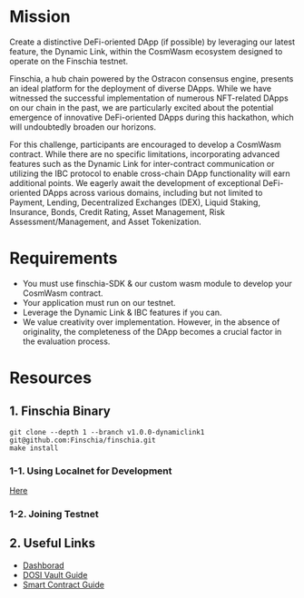 # Mission
Create a distinctive DeFi-oriented DApp (if possible) by leveraging our latest feature, the Dynamic Link, within the CosmWasm ecosystem designed to operate on the Finschia testnet.

Finschia, a hub chain powered by the Ostracon consensus engine, presents an ideal platform for the deployment of diverse DApps. While we have witnessed the successful implementation of numerous NFT-related DApps on our chain in the past, we are particularly excited about the potential emergence of innovative DeFi-oriented DApps during this hackathon, which will undoubtedly broaden our horizons.

For this challenge, participants are encouraged to develop a CosmWasm contract. While there are no specific limitations, incorporating advanced features such as the Dynamic Link for inter-contract communication or utilizing the IBC protocol to enable cross-chain DApp functionality will earn additional points. We eagerly await the development of exceptional DeFi-oriented DApps across various domains, including but not limited to Payment, Lending, Decentralized Exchanges (DEX), Liquid Staking, Insurance, Bonds, Credit Rating, Asset Management, Risk Assessment/Management, and Asset Tokenization.

# Requirements
* You must use finschia-SDK & our custom wasm module to develop your CosmWasm contract.
* Your application must run on our testnet.
* Leverage the Dynamic Link & IBC features if you can.
* We value creativity over implementation. However, in the absence of originality, the completeness of the DApp becomes a crucial factor in the evaluation process.

# Resources
## 1. Finschia Binary
```shell
git clone --depth 1 --branch v1.0.0-dynamiclink1 git@github.com:Finschia/finschia.git
make install
```

### 1-1. Using Localnet for Development
[Here](https://github.com/Finschia/hackathon/tree/main/localnet)

### 1-2. Joining Testnet

## 2. Useful Links
- [Dashborad]()
- [DOSI Vault Guide](../dosi-vault/README.md)
- [Smart Contract Guide]()
